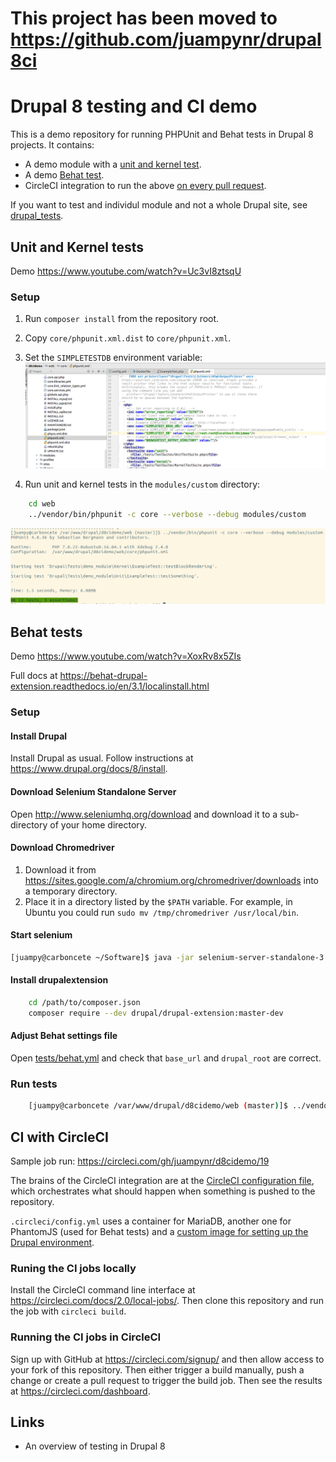 # This project has been moved to https://github.com/juampynr/drupal8ci

# Drupal 8 testing and CI demo

This is a demo repository for running PHPUnit and Behat tests in Drupal 8 projects. It contains:

- A demo module with a [unit and kernel test](web/modules/custom/demo_module/tests/src).
- A demo [Behat test](tests).
- CircleCI integration to run the above [on every pull request](https://circleci.com/gh/juampynr/d8cidemo).


If you want to test and individul module and not a whole Drupal site, see
[drupal_tests](https://github.com/deviantintegral/drupal_tests).

## Unit and Kernel tests

Demo https://www.youtube.com/watch?v=Uc3vI8ztsqU

### Setup
1. Run `composer install` from the repository root.
2. Copy `core/phpunit.xml.dist` to `core/phpunit.xml`.
3. Set the `SIMPLETESTDB` environment variable:
![](docs/images/phpunit.png)

4. Run unit and kernel tests in the `modules/custom` directory:
```bash
    cd web
    ../vendor/bin/phpunit -c core --verbose --debug modules/custom
```
![](docs/images/phpunit-run.png)

## Behat tests

Demo https://www.youtube.com/watch?v=XoxRv8x5ZIs

Full docs at https://behat-drupal-extension.readthedocs.io/en/3.1/localinstall.html

### Setup

#### Install Drupal

Install Drupal as usual. Follow instructions at https://www.drupal.org/docs/8/install.

#### Download Selenium Standalone Server

Open http://www.seleniumhq.org/download and download it to a sub-directory of your home directory.

#### Download Chromedriver

1. Download it from https://sites.google.com/a/chromium.org/chromedriver/downloads into a temporary directory.
2. Place it in a directory listed by the `$PATH` variable. For example, in Ubuntu you could
run `sudo mv /tmp/chromedriver /usr/local/bin`.

#### Start selenium
```bash
[juampy@carboncete ~/Software]$ java -jar selenium-server-standalone-3.6.0.jar
```

#### Install drupalextension
```bash
    cd /path/to/composer.json
    composer require --dev drupal/drupal-extension:master-dev
```

#### Adjust Behat settings file
Open [tests/behat.yml](tests/behat.yml) and check that `base_url` and `drupal_root` are correct.

### Run tests
```bash
    [juampy@carboncete /var/www/drupal/d8cidemo/web (master)]$ ../vendor/bin/behat --verbose -c ../tests/behat.yml
```
 
## CI with CircleCI

Sample job run: https://circleci.com/gh/juampynr/d8cidemo/19

The brains of the CircleCI integration are at the [CircleCI configuration file](.circleci/config.yml), which
orchestrates what should happen when something is pushed to the repository.

`.circleci/config.yml` uses a container for MariaDB, another one for PhantomJS (used for
Behat tests) and a [custom image for setting up the Drupal environment](.circleci/images/primary/Dockerfile).

### Runing the CI jobs locally

Install the CircleCI command line interface at https://circleci.com/docs/2.0/local-jobs/. Then
clone this repository and run the job with `circleci build`.

### Running the CI jobs in CircleCI

Sign up with GitHub at https://circleci.com/signup/ and then allow access to your fork of
this repository. Then either trigger a build manually, push a change or
create a pull request to trigger the build job. Then see the results at
https://circleci.com/dashboard.

## Links
- An overview of testing in Drupal 8
